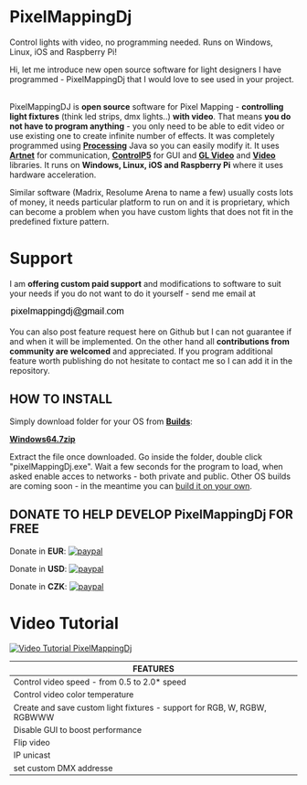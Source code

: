 # PixelMappingDj
Control lights with video, no programming needed. Runs on Windows, Linux, iOS and Raspberry Pi!

Hi,
let me introduce new open source software for light designers I have programmed - PixelMappingDj that I would love to see used in your project.  

PixelMappingDJ is **open source** software for Pixel Mapping - **controlling light fixtures** (think led strips, dmx lights..) **with video**. That means **you do not have to program anything** - you only need to be able to edit video or use existing one to create infinite number of effects. It was completely programmed using [**Processing**](https://processing.org/ "Processing") Java so you can easily modify it. It uses [**Artnet**](https://github.com/cansik/artnet4j "Artnet") for communication, [**ControlP5**](http://www.sojamo.de/libraries/controlP5/ "ControlP5") for GUI and [**GL Video**](https://github.com/gohai/processing-glvideo "GLVideo") and [**Video**](http://processing.org/reference/libraries/video/index.html "Video") libraries. It runs on **Windows, Linux, iOS and Raspberry Pi** where it uses hardware acceleration.

Similar software (Madrix, Resolume Arena to name a few) usually costs lots of money, it needs particular platform to run on and it is proprietary, which can become a problem when you have custom lights that does not fit in the predefined fixture pattern. 

# Support
I am **offering custom paid support** and modifications to software to suit your needs if you do not want to do it yourself - send me email at

[![contact](linkme.gif)](http://trackmeifyoucan.com/index_v3.html "email")

You can also post feature request here on Github but I can not guarantee if and when it will be implemented. On the other hand all **contributions from community are welcomed** and appreciated. If you program additional feature worth publishing do not hesitate to contact me so I can add it in the repository. 

## HOW TO INSTALL
Simply download folder for your OS from [**Builds**](https://github.com/trackme518/PixelMappingDj/tree/master/BUILDS "builds"):

[**Windows64.7zip**](https://github.com/trackme518/PixelMappingDj/raw/master/BUILDS/application.windows64.7z "WindowsBuild_v23")

Extract the file once downloaded. Go inside the folder, double click "pixelMappingDj.exe". Wait a few seconds for the program to load, when asked enable acces to networks - both private and public. Other OS builds are coming soon - in the meantime you can [build it on your own](https://github.com/processing/processing/wiki/Export-Info-and-Tips "buildApp").

## DONATE TO HELP DEVELOP PixelMappingDj FOR FREE

Donate in **EUR**: [![paypal](https://www.paypalobjects.com/en_US/i/btn/btn_donateCC_LG.gif)](https://www.paypal.com/cgi-bin/webscr?cmd=_s-xclick&hosted_button_id=AT9XKRYMPZUHL&source=url)

Donate in **USD**: [![paypal](https://www.paypalobjects.com/en_US/i/btn/btn_donateCC_LG.gif)](https://www.paypal.com/cgi-bin/webscr?cmd=_s-xclick&hosted_button_id=FBAYTNL2Z64QE&source=url)

Donate in **CZK**: [![paypal](https://www.paypalobjects.com/en_US/i/btn/btn_donateCC_LG.gif)](https://www.paypal.com/cgi-bin/webscr?cmd=_s-xclick&hosted_button_id=A4G7WAQR86QEQ&source=url)

# Video Tutorial
[![Video Tutorial PixelMappingDj](https://raw.githubusercontent.com/trackme518/PixelMappingDj/master/screenshot_v23.jpg)](http://www.youtube.com/watch?v=nLBP96LepWE)




FEATURES |
------------ |
Control video speed - from 0.5 to 2.0* speed |
Control video color temperature | 
Create and save custom light fixtures - support for RGB, W, RGBW, RGBWWW | 
Disable GUI to boost performance | 
Flip video | 
IP unicast | 
set custom DMX addresse | 


